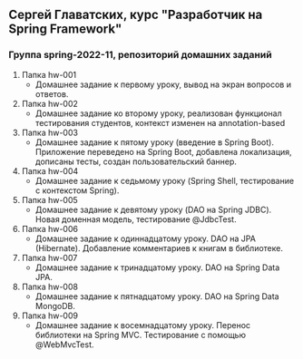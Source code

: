 ## Сергей Главатских, курс "Разработчик на Spring Framework"
### Группа spring-2022-11, репозиторий домашних заданий

1. Папка hw-001
   - Домашнее задание к первому уроку, вывод на экран вопросов и ответов.
2. Папка hw-002
   - Домашнее задание ко второму уроку, реализован функционал тестирования
   студентов, контекст изменен на annotation-based
3. Папка hw-003
   - Домашнее задание к пятому уроку (введение в Spring Boot). Приложение переведено на Spring Boot,
   добавлена локализация, дописаны тесты, создан пользовательский баннер.
4. Папка hw-004
   - Домашнее задание к седьмому уроку (Spring Shell, тестирование с контекстом Spring).
5. Папка hw-005
   - Домашнее задание к девятому уроку (DAO на Spring JDBC). Новая доменная модель, тестирование @JdbcTest.
6. Папка hw-006
   - Домашнее задание к одиннадцатому уроку. DAO на JPA (Hibernate). Добавление комментариев к книгам в библиотеке.
7. Папка hw-007
   - Домашнее задание к тринадцатому уроку. DAO на Spring Data JPA.
8. Папка hw-008
   - Домашнее задание к пятнадцатому уроку. DAO на Spring Data MongoDB.
9. Папка hw-009
   - Домашнее задание к восемнадцатому уроку. Перенос библиотеки на Spring MVC. Тестирование с помощью @WebMvcTest.
